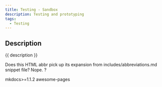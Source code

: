```yaml
---
title: Testing - Sandbox
description: Testing and prototyping
tags:
  - Testing
---
```


## Description

{{ description }}

Does this HTML abbr pick up its expansion from includes/abbreviations.md snippet file? Nope. ?

mkdocs>=1.1.2
awesome-pages

